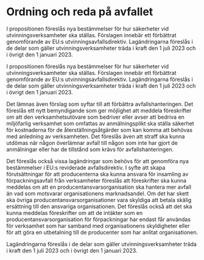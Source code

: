# Ordning och reda på avfallet

I propositionen föreslås nya bestämmelser för hur säkerheter vid utvinningsverksamheter ska ställas. Förslagen innebär ett förbättrat genomförande av EU:s utvinningsavfallsdirektiv.
Lagändringarna föreslås i de delar som gäller utvinningsverksamheter träda i kraft den 1 juli 2023 och i övrigt den 1 januari 2023.

I propositionen föreslås nya bestämmelser för hur säkerheter vid utvinningsverksamheter ska ställas. Förslagen innebär ett förbättrat genomförande av EU:s utvinningsavfallsdirektiv.
Lagändringarna föreslås i de delar som gäller utvinningsverksamheter träda i kraft den 1 juli 2023 och i övrigt den 1 januari 2023.

Det lämnas även förslag som syftar till att förbättra avfallshanteringen.
Det föreslås ett nytt bemyndigande som ger möjlighet att meddela föreskrifter om att den verksamhetsutövare som bedriver eller avser att bedriva en miljöfarlig verksamhet som omfattas av anmälningsplikt ska ställa säkerhet för kostnaderna för de återställningsåtgärder som kan komma att behövas med anledning av verksamheten. Det föreslås även att straff ska kunna utdömas när någon överlämnar avfall till någon som inte har gjort de anmälningar eller har de tillstånd som krävs för avfallshanteringen.

Det föreslås också vissa lagändringar som behövs för att genomföra nya bestämmelser i EU:s reviderade avfallsdirektiv. I syfte att skapa förutsättningar för att producenterna ska kunna ansvara för insamling av förpackningsavfall från verksamheter föreslås att föreskrifter ska kunna meddelas om att en producentansvarsorganisation ska hantera mer avfall än vad som motsvarar organisationens marknadsandel. Om det har skett ska övriga producentansvarsorganisationer vara skyldiga att betala skälig ersättning till den ansvariga organisationen. Det föreslås också att det ska kunna meddelas föreskrifter om att de intäkter som en producentansvarsorganisation för förpackningar har endast får användas för verksamhet som har samband med organisationens skyldigheter eller för att göra en utbetalning till de producenter som har anlitat organisationen.

Lagändringarna föreslås i de delar som gäller utvinningsverksamheter
träda i kraft den 1 juli 2023 och i övrigt den 1 januari 2023.
